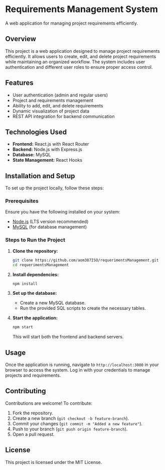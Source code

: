 # Requirements Management System
A web application for managing project requirements efficiently.

## Overview
This project is a web application designed to manage project requirements efficiently. It allows users to create, edit, and delete project requirements while maintaining an organized workflow. The system includes user authentication and different user roles to ensure proper access control.

## Features
- User authentication (admin and regular users)
- Project and requirements management
- Ability to add, edit, and delete requirements
- Dynamic visualization of project data
- REST API integration for backend communication

## Technologies Used
- **Frontend:** React.js with React Router
- **Backend:** Node.js with Express.js
- **Database:** MySQL
- **State Management:** React Hooks

## Installation and Setup
To set up the project locally, follow these steps:

### Prerequisites
Ensure you have the following installed on your system:
- [Node.js](https://nodejs.org/) (LTS version recommended)
- [MySQL](https://www.mysql.com/) (for database management)

### Steps to Run the Project
1. **Clone the repository:**
   ```bash
   git clone https://github.com/aom387ISO/requerimentsManagement.git
   cd requerimentsManagement
   ```

2. **Install dependencies:**
   ```bash
   npm install
   ```

3. **Set up the database:**
   - Create a new MySQL database.
   - Run the provided SQL scripts to create the necessary tables.

4. **Start the application:**
   ```bash
   npm start
   ```
   This will start both the frontend and backend servers.

## Usage
Once the application is running, navigate to `http://localhost:3000` in your browser to access the system. Log in with your credentials to manage projects and requirements.

## Contributing
Contributions are welcome! To contribute:
1. Fork the repository.
2. Create a new branch (`git checkout -b feature-branch`).
3. Commit your changes (`git commit -m "Added a new feature"`).
4. Push to your branch (`git push origin feature-branch`).
5. Open a pull request.

## License
This project is licensed under the MIT License.

